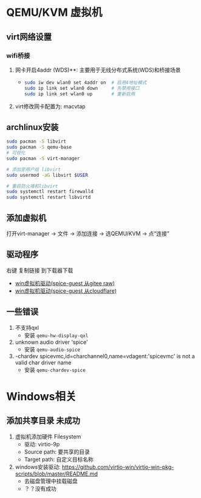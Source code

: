 # QEMU/KVM 虚拟机

## virt网络设置

### wifi桥接

1. 网卡开启4addr (WDS)**: 主要用于无线分布式系统(WDS)和桥接场景
   -  ```bash
      sudo iw dev wlan0 set 4addr on  # 启用4地址模式
      sudo ip link set wlan0 down     # 先禁用接口
      sudo ip link set wlan0 up       # 重新启用
      ```
2. virt修改网卡配置为: macvtap

## archlinux安装

```bash
sudo pacman -S libvirt 
sudo pacman -S qemu-base
# 可视化
sudo pacman -S virt-manager

# 添加至用户组 libvirt
sudo usermod -aG libvirt $USER

# 重启防火墙和libvirt
sudo systemctl restart firewalld 
sudo systemctl restart libvirtd
```

## 添加虚拟机

打开virt-manager -> 文件 -> 添加连接 -> 选QEMU/KVM -> 点“连接”

## 驱动程序

右键 复制链接 到下载器下载

- [win虚拟机驱动(spice-guest 从gitee raw)](https://gitee.com/liuyao_cool/linux-wm/raw/master/doc/spice-guest-tools-latest.exe)
- [win虚拟机驱动(spice-guest 从cloudflare)](https://resource.liuyao.link/file/spice-guest.exe)

## 一些错误

1. 不支持qxl
   - 安装 `qemu-hw-display-qxl`  
2. unknown audio driver 'spice'
   - 安装 `qemu-audio-spice `
3. -chardev spicevmc,id=charchannel0,name=vdagent:'spicevmc' is not a valid char driver name
   - 安装 `qemu-chardev-spice`


# Windows相关

## 添加共享目录 未成功

1. 虚拟机添加硬件 Filesystem
   - 驱动: virtio-9p
   - Source path: 要共享的目录
   - Target path: 自定义目标名称
2. windows安装驱动: https://github.com/virtio-win/virtio-win-pkg-scripts/blob/master/README.md
   - 去磁盘管理中挂载磁盘
   - ？？没有成功
